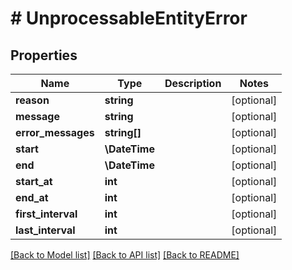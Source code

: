# # UnprocessableEntityError

## Properties

Name | Type | Description | Notes
------------ | ------------- | ------------- | -------------
**reason** | **string** |  | [optional]
**message** | **string** |  | [optional]
**error_messages** | **string[]** |  | [optional]
**start** | **\DateTime** |  | [optional]
**end** | **\DateTime** |  | [optional]
**start_at** | **int** |  | [optional]
**end_at** | **int** |  | [optional]
**first_interval** | **int** |  | [optional]
**last_interval** | **int** |  | [optional]

[[Back to Model list]](../../README.md#models) [[Back to API list]](../../README.md#endpoints) [[Back to README]](../../README.md)
